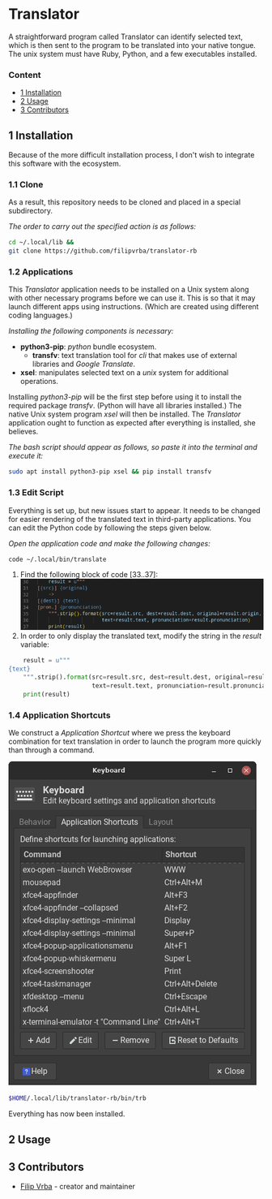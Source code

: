 # Translator
A straightforward program called Translator can identify selected text, which is then sent to the program to be translated into your native tongue. The unix system must have Ruby, Python, and a few executables installed.

### Content
- [1 Installation](#1-installation)
- [2 Usage](#2-usage)
- [3 Contributors](#3-contributors)

## 1 Installation
Because of the more difficult installation process, I don't wish to integrate this software with the ecosystem.

### 1.1 Clone
As a result, this repository needs to be cloned and placed in a special subdirectory.

*The order to carry out the specified action is as follows:*
```bash
cd ~/.local/lib &&
git clone https://github.com/filipvrba/translator-rb
```

### 1.2 Applications
This *Translator* application needs to be installed on a Unix system along with other necessary programs before we can use it. This is so that it may launch different apps using instructions. (Which are created using different coding languages.)

*Installing the following components is necessary:*
- **python3-pip**: *python* bundle ecosystem.
  - **transfv**: text translation tool for *cli* that makes use of external libraries and *Google Translate*.
- **xsel**: manipulates selected text on a *unix* system for additional operations.

Installing *python3-pip* will be the first step before using it to install the required package *transfv*. (Python will have all libraries installed.) The native Unix system program *xsel* will then be installed. The *Translator* application ought to function as expected after everything is installed, she believes.

*The bash script should appear as follows, so paste it into the terminal and execute it:*
```bash
sudo apt install python3-pip xsel && pip install transfv
```

### 1.3 Edit Script
Everything is set up, but new issues start to appear. It needs to be changed for easier rendering of the translated text in third-party applications. You can edit the Python code by following the steps given below. 

*Open the application code and make the following changes:*
```bash
code ~/.local/bin/translate
```

1. Find the following block of code [33..37]:
![Find block code](/public/translate_edit_01.png "block code")
2. In order to only display the translated text, modify the string in the *result* variable:
```python
    result = u"""
{text}
    """.strip().format(src=result.src, dest=result.dest, original=result.origin,
                       text=result.text, pronunciation=result.pronunciation)
    print(result)
```

### 1.4 Application Shortcuts
We construct a *Application Shortcut* where we press the keyboard combination for text translation in order to launch the program more quickly than through a command.

![Keyboard window](/public/keyboard_01.png "keyboard window")

```bash
$HOME/.local/lib/translator-rb/bin/trb
```

Everything has now been installed.

## 2 Usage

## 3 Contributors
- [Filip Vrba](https://github.com/filipvrba) - creator and maintainer
